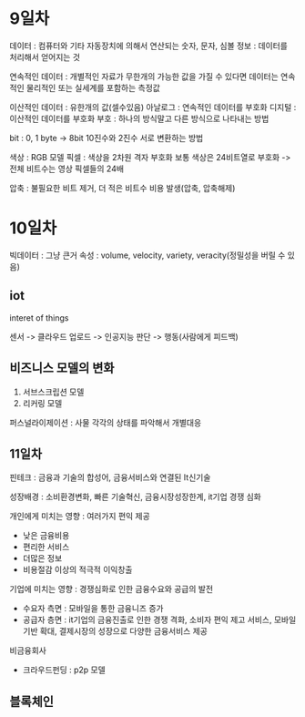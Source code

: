 # 9일차
데이터 : 컴퓨터와 기타 자동장치에 의해서 연산되는 숫자, 문자, 심볼
정보 : 데이터를 처리해서 얻어지는 것

연속적인 데이터 : 개별적인 자료가 무한개의 가능한 값을 가질 수 있다면 데이터는 연속적인 물리적인 또는 실세계를 포함하는 측정값

이산적인 데이터 : 유한개의 값(셀수있음)
아날로그 : 연속적인 데이터를 부호화
디지털 : 이산적인 데이터를 부호화
부호 : 하나의 방식말고 다른 방식으로 나타내는 방법

bit : 0, 1
byte -> 8bit
10진수와 2진수 서로 변환하는 방법

색상 : RGB 모델
픽셀 : 색상을  2차원 격자 부호화
보통 색상은 24비트열로 부호화 -> 전체 비트수는 영상 픽셀들의 24배

압축 : 불필요한 비트 제거, 더 적은 비트수
비용 발생(압축, 압축해제)

# 10일차
빅데이터 : 그냥 큰거
속성  : volume, velocity, variety, veracity(정밀성을 버릴 수 있음)

## iot
interet of things 

센서 -> 클라우드 업로드 -> 인공지능 판단 -> 행동(사람에게 피드백)

## 비즈니스 모델의 변화
1. 서브스크립션 모델
2. 리커링 모델

퍼스널라이제이션 : 사물 각각의 상태를 파악해서 개별대응

## 11일차
핀테크 : 금융과 기술의 합성어, 금융서비스와 연결된 It신기술

성장배경 : 소비환경변화, 빠른 기술혁신, 금융시장성장한계, it기업 경쟁 심화

개인에게 미치는 영향 : 여러가지 편익 제공
- 낮은 금융비용
- 편리한 서비스
- 더많은 정보
- 비용절감 이상의 적극적 이익창출

기업에 미치는 영향 : 경쟁심화로 인한 금융수요와 공급의 발전
- 수요자 측면 : 모바일을 통한 금융니즈 증가
- 공급자 층면 : it기업의 금융진출로 인한 경쟁 격화, 소비자 편익 제고 서비스, 모바일 기반 확대, 결제시장의 성장으로 다양한 금융서비스 제공

비금융회사
- 크라우드펀딩 : p2p 모델

## 블록체인
